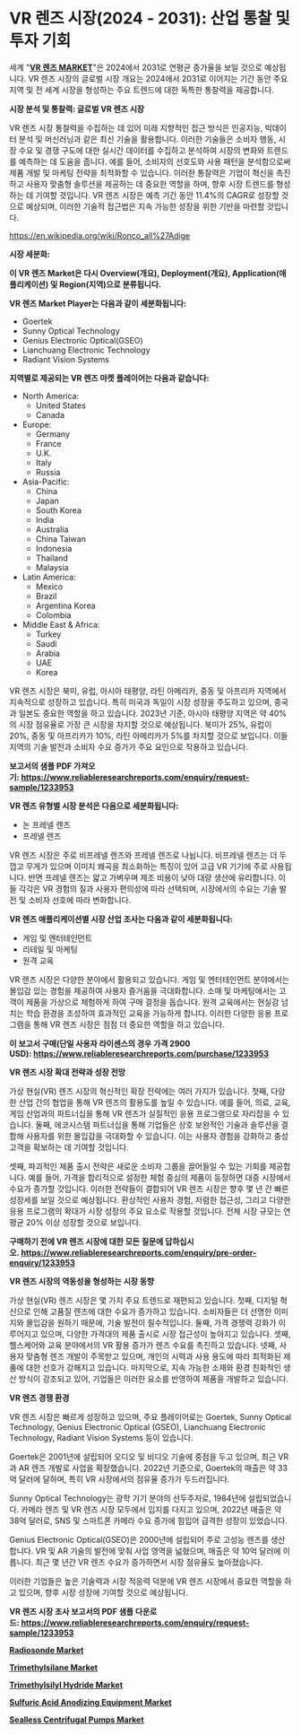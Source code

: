 <p><h1>VR 렌즈 시장(2024 - 2031): 산업 통찰 및 투자 기회</h1></p><p>세계 "<strong><a href="https://www.reliableresearchreports.com/vr-lens-r1233953?utm_campaign=106&utm_medium=8&utm_source=Github&utm_content=ia&utm_term=19112024&utm_id=vr-lens">VR 렌즈 MARKET</a></strong>"은 2024에서 2031로 연평균 증가율을 보일 것으로 예상됩니다. VR 렌즈 시장의 글로벌 시장 개요는 2024에서 2031로 이어지는 기간 동안 주요 지역 및 전 세계 시장을 형성하는 주요 트렌드에 대한 독특한 통찰력을 제공합니다.</p>
<p><strong>시장 분석 및 통찰력: 글로벌 VR 렌즈 시장</strong></p>
<p><p>VR 렌즈 시장 통찰력을 수집하는 데 있어 미래 지향적인 접근 방식은 인공지능, 빅데이터 분석 및 머신러닝과 같은 최신 기술을 활용합니다. 이러한 기술들은 소비자 행동, 시장 수요 및 경쟁 구도에 대한 실시간 데이터를 수집하고 분석하여 시장의 변화와 트렌드를 예측하는 데 도움을 줍니다. 예를 들어, 소비자의 선호도와 사용 패턴을 분석함으로써 제품 개발 및 마케팅 전략을 최적화할 수 있습니다. 이러한 통찰력은 기업이 혁신을 촉진하고 사용자 맞춤형 솔루션을 제공하는 데 중요한 역할을 하며, 향후 시장 트렌드를 형성하는 데 기여할 것입니다. VR 렌즈 시장은 예측 기간 동안 11.4%의 CAGR로 성장할 것으로 예상되며, 이러한 기술적 접근법은 지속 가능한 성장을 위한 기반을 마련할 것입니다.</p></p>
<p><a href="%7CAUTHORITHY_DOMAIN_URL%7C?utm_campaign=106&utm_medium=8&utm_source=Github&utm_content=ia&utm_term=19112024&utm_id=vr-lens">https://en.wikipedia.org/wiki/Ronco_all%27Adige</a></p>
<p><strong>시장 세분화:</strong></p>
<p><strong>이 VR 렌즈 Market은 다시 Overview(개요), Deployment(개요), Application(애플리케이션) 및 Region(지역)으로 분류됩니다.</strong></p>
<p><strong>VR 렌즈 Market Player는 다음과 같이 세분화됩니다:</strong></p>
<p><ul><li>Goertek</li><li>Sunny Optical Technology</li><li>Genius Electronic Optical(GSEO)</li><li>Lianchuang Electronic Technology</li><li>Radiant Vision Systems</li></ul></p>
<p><strong>지역별로 제공되는 VR 렌즈 마켓 플레이어는 다음과 같습니다:</strong></p>
<p><ul>
    <li>
        North America:
        <ul>
            <li>United States</li>
            <li>Canada</li>
        </ul>
    </li>
    <li>
        Europe:
        <ul>
            <li>Germany</li>
            <li>France</li>
            <li>U.K.</li>
            <li>Italy</li>
            <li>Russia</li>
        </ul>
    </li>
    <li>
        Asia-Pacific:
        <ul>
            <li>China</li>
            <li>Japan</li>
            <li>South Korea</li>
            <li>India</li>
            <li>Australia</li>
            <li>China Taiwan</li>
            <li>Indonesia</li>
            <li>Thailand</li>
            <li>Malaysia</li>
        </ul>
    </li>
    <li>
        Latin America:
        <ul>
            <li>Mexico</li>
            <li>Brazil</li>
            <li>Argentina Korea</li>
            <li>Colombia</li>
        </ul>
    </li>
    <li>
        Middle East & Africa:
        <ul>
            <li>Turkey</li>
            <li>Saudi</li>
            <li>Arabia</li>
            <li>UAE</li>
            <li>Korea</li>
        </ul>
    </li>
    </ul></p>
<p><p>VR 렌즈 시장은 북미, 유럽, 아시아 태평양, 라틴 아메리카, 중동 및 아프리카 지역에서 지속적으로 성장하고 있습니다. 특히 미국과 독일이 시장 성장을 주도하고 있으며, 중국과 일본도 중요한 역할을 하고 있습니다. 2023년 기준, 아시아 태평양 지역은 약 40%의 시장 점유율로 가장 큰 시장을 차지할 것으로 예상됩니다. 북미가 25%, 유럽이 20%, 중동 및 아프리카가 10%, 라틴 아메리카가 5%를 차지할 것으로 보입니다. 이들 지역의 기술 발전과 소비자 수요 증가가 주요 요인으로 작용하고 있습니다.</p></p>
<p><strong>보고서의 샘플 PDF 가져오기:&nbsp;<a href="https://www.reliableresearchreports.com/enquiry/request-sample/1233953?utm_campaign=106&utm_medium=8&utm_source=Github&utm_content=ia&utm_term=19112024&utm_id=vr-lens">https://www.reliableresearchreports.com/enquiry/request-sample/1233953</a></strong></p>
<p><strong>VR 렌즈 유형별 시장 분석은 다음으로 세분화됩니다:</strong></p>
<p><ul><li>논 프레넬 렌즈</li><li>프레넬 렌즈</li></ul></p>
<p><p>VR 렌즈 시장은 주로 비프레넬 렌즈와 프레넬 렌즈로 나뉩니다. 비프레넬 렌즈는 더 두껍고 무게가 있으며 이미지 왜곡을 최소화하는 특징이 있어 고급 VR 기기에 주로 사용됩니다. 반면 프레넬 렌즈는 얇고 가벼우며 제조 비용이 낮아 대량 생산에 유리합니다. 이들 각각은 VR 경험의 질과 사용자 편의성에 따라 선택되며, 시장에서의 수요는 기술 발전 및 소비자 선호에 따라 변화합니다.</p></p>
<p><strong>VR 렌즈 애플리케이션별 시장 산업 조사는 다음과 같이 세분화됩니다:</strong></p>
<p><ul><li>게임 및 엔터테인먼트</li><li>리테일 및 마케팅</li><li>원격 교육</li></ul></p>
<p><p>VR 렌즈 시장은 다양한 분야에서 활용되고 있습니다. 게임 및 엔터테인먼트 분야에서는 몰입감 있는 경험을 제공하여 사용자 즐거움을 극대화합니다. 소매 및 마케팅에서는 고객이 제품을 가상으로 체험하게 하여 구매 결정을 돕습니다. 원격 교육에서는 현실감 넘치는 학습 환경을 조성하여 효과적인 교육을 가능하게 합니다. 이러한 다양한 응용 프로그램을 통해 VR 렌즈 시장은 점점 더 중요한 역할을 하고 있습니다.</p></p>
<p><strong>이 보고서 구매(단일 사용자 라이센스의 경우 가격 2900 USD):&nbsp;<a href="https://www.reliableresearchreports.com/purchase/1233953?utm_campaign=106&utm_medium=8&utm_source=Github&utm_content=ia&utm_term=19112024&utm_id=vr-lens">https://www.reliableresearchreports.com/purchase/1233953</a></strong></p>
<p><strong>VR 렌즈 시장 확대 전략과 성장 전망</strong></p>
<p><p>가상 현실(VR) 렌즈 시장의 혁신적인 확장 전략에는 여러 가지가 있습니다. 첫째, 다양한 산업 간의 협업을 통해 VR 렌즈의 활용도를 높일 수 있습니다. 예를 들어, 의료, 교육, 게임 산업과의 파트너십을 통해 VR 렌즈가 실질적인 응용 프로그램으로 자리잡을 수 있습니다. 둘째, 에코시스템 파트너십을 통해 기업들은 상호 보완적인 기술과 솔루션을 결합해 사용자를 위한 몰입감을 극대화할 수 있습니다. 이는 사용자 경험을 강화하고 충성 고객을 확보하는 데 기여할 것입니다.</p><p>셋째, 파괴적인 제품 출시 전략은 새로운 소비자 그룹을 끌어들일 수 있는 기회를 제공합니다. 예를 들어, 가격을 합리적으로 설정한 체험 중심의 제품이 등장하면 대중 시장에서 수요가 증가할 것입니다. 이러한 전략들이 결합되어 VR 렌즈 시장은 향후 몇 년 간 빠른 성장세를 보일 것으로 예상됩니다. 환상적인 사용자 경험, 저렴한 접근성, 그리고 다양한 응용 프로그램의 확대가 시장 성장의 주요 요소로 작용할 것입니다. 전체 시장 규모는 연평균 20% 이상 성장할 것으로 보입니다.</p></p>
<p><strong>구매하기 전에 VR 렌즈 시장에 대한 모든 질문에 답하십시오.&nbsp;<a href="https://www.reliableresearchreports.com/enquiry/pre-order-enquiry/1233953?utm_campaign=106&utm_medium=8&utm_source=Github&utm_content=ia&utm_term=19112024&utm_id=vr-lens">https://www.reliableresearchreports.com/enquiry/pre-order-enquiry/1233953</a></strong><strong></strong></p>
<p><strong>VR 렌즈 시장의 역동성을 형성하는 시장 동향</strong></p>
<p><p>가상 현실(VR) 렌즈 시장은 몇 가지 주요 트렌드로 재편되고 있습니다. 첫째, 디지털 혁신으로 인해 고품질 렌즈에 대한 수요가 증가하고 있습니다. 소비자들은 더 선명한 이미지와 몰입감을 원하기 때문에, 기술 발전이 필수적입니다. 둘째, 가격 경쟁력 강화가 이루어지고 있으며, 다양한 가격대의 제품 출시로 시장 접근성이 높아지고 있습니다. 셋째, 헬스케어와 교육 분야에서의 VR 활용 증가가 렌즈 수요를 촉진하고 있습니다. 넷째, 사용자 맞춤형 렌즈 개발이 주목받고 있으며, 개인의 시력과 사용 용도에 따라 최적화된 제품에 대한 선호가 강해지고 있습니다. 마지막으로, 지속 가능한 소재와 환경 친화적인 생산 방식이 강조되고 있어, 기업들은 이러한 요소를 반영하여 제품을 개발하고 있습니다.</p></p>
<p><strong>VR 렌즈 경쟁 환경</strong></p>
<p><p>VR 렌즈 시장은 빠르게 성장하고 있으며, 주요 플레이어로는 Goertek, Sunny Optical Technology, Genius Electronic Optical (GSEO), Lianchuang Electronic Technology, Radiant Vision Systems 등이 있습니다. </p><p>Goertek은 2001년에 설립되어 오디오 및 비디오 기술에 중점을 두고 있으며, 최근 VR과 AR 렌즈 개발로 사업을 확장했습니다. 2022년 기준으로, Goertek의 매출은 약 33억 달러에 달하며, 특히 VR 시장에서의 점유율 증가가 두드러집니다.</p><p>Sunny Optical Technology는 광학 기기 분야의 선두주자로, 1984년에 설립되었습니다. 카메라 렌즈 및 VR 렌즈 시장 모두에서 입지를 다지고 있으며, 2022년 매출은 약 38억 달러로, SNS 및 스마트폰 카메라 수요 증가에 힘입어 급격한 성장이 있었습니다.</p><p>Genius Electronic Optical(GSEO)은 2000년에 설립되어 주로 고성능 렌즈를 생산합니다. VR 및 AR 기술의 발전에 맞춰 사업 영역을 넓혔으며, 매출은 약 10억 달러에 이릅니다. 최근 몇 년간 VR 렌즈 수요가 증가하면서 시장 점유율도 높아졌습니다.</p><p>이러한 기업들은 높은 기술력과 시장 적응력 덕분에 VR 렌즈 시장에서 중요한 역할을 하고 있으며, 향후 시장 성장에 기여할 것으로 예상됩니다.</p></p>
<p><strong>VR 렌즈 시장 조사 보고서의 PDF 샘플 다운로드:&nbsp;<a href="https://www.reliableresearchreports.com/enquiry/request-sample/1233953?utm_campaign=106&utm_medium=8&utm_source=Github&utm_content=ia&utm_term=19112024&utm_id=vr-lens">https://www.reliableresearchreports.com/enquiry/request-sample/1233953</a></strong></p>
<p><strong><p><a href="https://www.linkedin.com/pulse/radiosonde-market-forecast-global-trends-analysis-from-2024-k645e?utm_campaign=106&utm_medium=8&utm_source=Github&utm_content=ia&utm_term=19112024&utm_id=vr-lens">Radiosonde Market</a></p><p><a href="https://issuu.com/reportprime-2/docs/trimethylsilane-market-size-2030.pp_7d231b0547de8e?utm_campaign=106&utm_medium=8&utm_source=Github&utm_content=ia&utm_term=19112024&utm_id=vr-lens">Trimethylsilane Market</a></p><p><a href="https://issuu.com/reportprime-2/docs/trimethylsilyl-hydride-market-size-_ae490aa3089c95?utm_campaign=106&utm_medium=8&utm_source=Github&utm_content=ia&utm_term=19112024&utm_id=vr-lens">Trimethylsilyl Hydride Market</a></p><p><a href="https://github.com/julyju69/Market-Research-Report-List-5/blob/main/sulfuric-acid-anodizing-equipment-market.md?utm_campaign=106&utm_medium=8&utm_source=Github&utm_content=ia&utm_term=19112024&utm_id=vr-lens">Sulfuric Acid Anodizing Equipment Market</a></p><p><a href="https://www.linkedin.com/pulse/sealless-centrifugal-pumps-industry-sector-market-dynamics-jdale?utm_campaign=106&utm_medium=8&utm_source=Github&utm_content=ia&utm_term=19112024&utm_id=vr-lens">Sealless Centrifugal Pumps Market</a></p></strong></p>